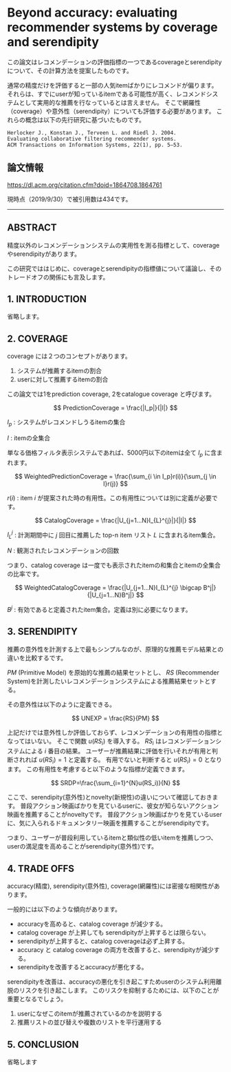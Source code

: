 # Beyond accuracy: evaluating recommender systems by coverage and serendipity

この論文はレコメンデーションの評価指標の一つであるcoverageとserendipityについて、その計算方法を提案したものです。

通常の精度だけを評価すると一部の人気itemばかりにレコメンドが偏ります。
それらは、すでにuserが知っているitemである可能性が高く、レコメンドシステムとして実用的な推薦を行なっているとは言えません。
そこで網羅性（coverage）や意外性（serendipity）についても評価する必要があります。
これらの概念は以下の先行研究に基づいたものです。

```
Herlocker J., Konstan J., Terveen L. and Riedl J. 2004.
Evaluating collaborative filtering recommender systems.
ACM Transactions on Information Systems, 22(1), pp. 5–53.
```





## 論文情報

https://dl.acm.org/citation.cfm?doid=1864708.1864761

現時点（2019/9/30）で被引用数は434です。

---

## ABSTRACT

精度以外のレコメンデーションシステムの実用性を測る指標として、coverageやserendipityがあります。

この研究でははじめに、coverageとserendipityの指標値について議論し、そのトレードオフの関係にも言及します。


## 1. INTRODUCTION

省略します。

## 2. COVERAGE

coverage には２つのコンセプトがあります。

 1. システムが推薦するitemの割合
 2. userに対して推薦するitemの割合

この論文では1をprediction coverage, 2をcatalogue coverage と呼びます。

$$
PredictionCoverage = \frac{|I_p|}{|I|}
$$

$I_p$ :
  システムがレコメンドしうるitemの集合

$I$ :
    itemの全集合

単なる価格フィルタ表示システムであれば、5000円以下のitemは全て $I_p$ に含まれます。

$$
WeightedPredictionCoverage = \frac{\sum_{i \in I_p}r(i)}{\sum_{j \in I}r(j)}
$$

$r(i)$ :
    item $i$ が提案された時の有用性。この有用性については別に定義が必要です。

$$
CatalogCoverage = \frac{|U_{j=1...N}I_{L}^{j}|}{|I|}
$$

$I_{L}^{j}$ :
    計測期間中に $j$ 回目に推薦した top-n item リスト $L$ に含まれるitem集合。  

$N$ :
  観測されたレコメンデーションの回数

つまり、catalog coverage は一度でも表示されたitemの和集合とitemの全集合の比率です。

$$
WeightedCatalogCoverage = \frac{|U_{j=1...N}I_{L}^{j} \bigcap B^j|}{|U_{j=1...N}B^j|}
$$

$B^j$ :
  有効であると定義されたitem集合。定義は別に必要になります。

## 3. SERENDIPITY

推薦の意外性を計測する上で最もシンプルなのが、原理的な推薦モデル結果との違いを比較するです。

$PM$ (Primitive Model) を原始的な推薦の結果セットとし、 $RS$ (Recommender System)を計測したいレコメンデーションシステムによる推薦結果セットとする。

その意外性は以下のように定義できる。

$$
UNEXP = \frac{RS}{PM}
$$

上記だけでは意外性しか評価しておらず、レコメンデーションの有用性の指標となってはいない。
そこで関数 $u(RS_i)$ を導入する。
$RS_i$ はレコメンデーションシステムによる $i$ 番目の結果。
ユーザーが推薦結果に評価を行いそれが有用と判断されれば $u(RS_i)=1$ と定義する。
有用でないと判断すると $u(RS_i)=0$ となります。
この有用性を考慮すると以下のような指標が定義できます。

$$
SRDP=\frac{\sum_{i=1}^{N}u(RS_i)}{N}
$$

ここで、serendipity(意外性)とnovelty(新規性)の違いについて確認しておきます。
普段アクション映画ばかりを見ているuserに、彼女が知らないアクション映画を推薦することがnoveltyです。
普段アクション映画ばかりを見ているuserに、気に入られるドキュメンタリー映画を推薦することがserendipityです。

つまり、ユーザーが普段利用しているitemと類似性の低いitemを推薦しつつ、userの満足度を高めることがserendipity(意外性)です。

## 4. TRADE OFFS

accuracy(精度), serendipity(意外性), coverage(網羅性)には密接な相関性があります。

一般的には以下のような傾向があります。

- accuracyを高めると、catalog coverage が減少する。
- catalog coverage が上昇しても serendipityが上昇するとは限らない。
- serendipityが上昇すると、catalog coverageは必ず上昇する。
- accuracy と catalog coverage の両方を改善すると、serendipityが減少する。
- serendipityを改善するとaccuracyが悪化する。

serendipityを改善は、accuracyの悪化を引き起こすためuserのシステム利用離脱のリスクを引き起こします。
このリスクを抑制するためには、以下のことが重要となるでしょう。

1. userになぜこのitemが推薦されているのかを説明する
2. 推薦リストの並び替えや複数のリストを平行運用する


## 5. CONCLUSION

省略します
